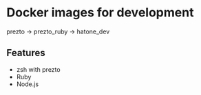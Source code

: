 # Docker images for development

prezto -> prezto_ruby -> hatone_dev

## Features

* zsh with prezto
* Ruby
* Node.js
